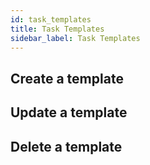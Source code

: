 ```yaml
---
id: task_templates
title: Task Templates
sidebar_label: Task Templates
---
```


## Create a template

## Update a template

## Delete a template
